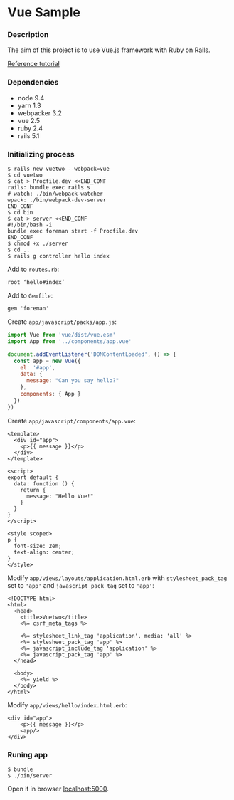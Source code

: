 Vue Sample
==========

### Description
The aim of this project is to use Vue.js framework with Ruby on Rails.

[Reference tutorial](https://github.com/multpix/rails-webpacker-vue)

### Dependencies
- node 9.4
- yarn 1.3
- webpacker 3.2
- vue 2.5
- ruby 2.4
- rails 5.1

### Initializing process
```
$ rails new vuetwo --webpack=vue
$ cd vuetwo
$ cat > Procfile.dev <<END_CONF
rails: bundle exec rails s
# watch: ./bin/webpack-watcher
wpack: ./bin/webpack-dev-server
END_CONF
$ cd bin
$ cat > server <<END_CONF
#!/bin/bash -i
bundle exec foreman start -f Procfile.dev
END_CONF
$ chmod +x ./server
$ cd ..
$ rails g controller hello index
```

Add to `routes.rb`:
```
root ‘hello#index’
```

Add to `Gemfile`:
```
gem 'foreman'
```

Create `app/javascript/packs/app.js`:
```js
import Vue from 'vue/dist/vue.esm'
import App from '../components/app.vue'

document.addEventListener('DOMContentLoaded', () => {
  const app = new Vue({
    el: '#app',
    data: {
      message: "Can you say hello?"
    },
    components: { App }
  })
})
```

Create `app/javascript/components/app.vue`:
```erb
<template>
  <div id="app">
    <p>{{ message }}</p>
  </div>
</template>

<script>
export default {
  data: function () {
    return {
      message: "Hello Vue!"
    }
  }
}
</script>

<style scoped>
p {
  font-size: 2em;
  text-align: center;
}
</style>
```

Modify `app/views/layouts/application.html.erb` with `stylesheet_pack_tag` set to `'app'` and `javascript_pack_tag` set to `'app'`:
```erb
<!DOCTYPE html>
<html>
  <head>
    <title>Vuetwo</title>
    <%= csrf_meta_tags %>

    <%= stylesheet_link_tag 'application', media: 'all' %>
    <%= stylesheet_pack_tag 'app' %>
    <%= javascript_include_tag 'application' %>
    <%= javascript_pack_tag 'app' %>
  </head>

  <body>
    <%= yield %>
  </body>
</html>
```
Modify `app/views/hello/index.html.erb`:
```erb
<div id="app">
    <p>{{ message }}</p>
    <app/>
</div>
```

### Runing app
```
$ bundle
$ ./bin/server
```
Open it in browser [localhost:5000](localhost:5000).
